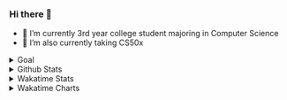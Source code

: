 ### Hi there 👋

- 🌱 I’m currently 3rd year college student majoring in Computer Science
- 🔭 I’m also currently taking CS50x

<details>
<summary>Goal</summary>

- [ ] CS50x
- [ ] CS50p
- [ ] 3 Major Projects

</details>

<details>
<summary>Github Stats</summary>
    <p>
        <img align="top" src="https://github-readme-stats.vercel.app/api?username=jhaimecando27&show_icons=true&theme=tokyonight">
        <img src="https://github-readme-stats.vercel.app/api/top-langs/?username=jhaimecando27&show_icons=true&theme=tokyonight">
    </p>
</details>

<details>
    <summary>Wakatime Stats</summary>
    <img src="https://github-readme-stats.vercel.app/api/wakatime?username=jhaimecando&show_icons=true&theme=tokyonight">
</details>


<details>
    <summary>Wakatime Charts</summary>
    <p>
        <a href="https://wakatime.com/@jhaimecando">
          <img width="49%" height="auto" src="https://wakatime.com/share/@jhaimecando/a1430fc9-62bb-40a7-9a6e-d047c03e2f2c.svg" />
        </a>
        <a href="https://wakatime.com/@jhaimecando">
          <img width="49%" height="auto" src="https://wakatime.com/share/@jhaimecando/82848573-788b-484f-8c57-d43966b7cb09.svg" />
        </a>
    </p>
    <p>
        <a href="https://wakatime.com/@jhaimecando">
          <img width="49%" height="auto" src="https://wakatime.com/share/@jhaimecando/7b069387-a6ab-4ab9-9a72-079c258c15c2.svg" />
        </a>
        <a href="https://wakatime.com/@jhaimecando">
          <img width="49%" height="auto" src="https://wakatime.com/share/@jhaimecando/20963553-374f-481a-8785-8520b98de1ee.svg"" />
        </a>
    </p>
</details>

